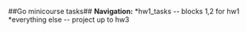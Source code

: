 ##Go minicourse tasks##
__Navigation:__
*hw1_tasks -- blocks 1,2 for hw1
*everything else -- project up to hw3
